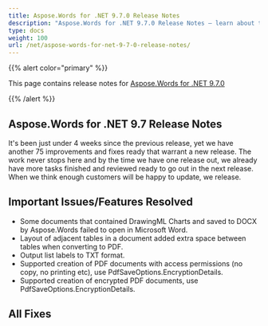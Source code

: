 ```yaml
---
title: Aspose.Words for .NET 9.7.0 Release Notes
description: "Aspose.Words for .NET 9.7.0 Release Notes – learn about the latest updates and fixes."
type: docs
weight: 100
url: /net/aspose-words-for-net-9-7-0-release-notes/
---
```


{{% alert color="primary" %}} 

This page contains release notes for [Aspose.Words for .NET 9.7.0](http://www.aspose.com/downloads/words/net/new-releases/aspose.words-for-.net-9.7.0/)

{{% /alert %}} 

## Aspose.Words for .NET 9.7 Release Notes

It's been just under 4 weeks since the previous release, yet we have another 75 improvements and fixes ready that warrant a new release. The work never stops here and by the time we have one release out, we already have more tasks finished and reviewed ready to go out in the next release. When we think enough customers will be happy to update, we release.

## Important Issues/Features Resolved

- Some documents that contained DrawingML Charts and saved to DOCX by Aspose.Words failed to open in Microsoft Word.
- Layout of adjacent tables in a document added extra space between tables when converting to PDF.
- Output list labels to TXT format.
- Supported creation of PDF documents with access permissions (no copy, no printing etc), use PdfSaveOptions.EncryptionDetails.
- Supported creation of encrypted PDF documents, use PdfSaveOptions.EncryptionDetails.
## All Fixes
